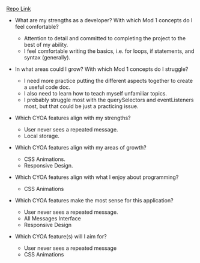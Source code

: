 
[Repo Link](https://github.com/gbarka2/self-care-center)

- What are my strengths as a developer? With which Mod 1 concepts do I feel comfortable?
  - Attention to detail and committed to completing the project to the best of my ability.
  - I feel comfortable writing the basics, i.e. for loops, if statements, and syntax (generally).

- In what areas could I grow? With which Mod 1 concepts do I struggle?
  - I need more practice putting the different aspects together to create a useful code doc.
  - I also need to learn how to teach myself unfamiliar topics.
  - I probably struggle most with the querySelectors and eventListeners most, but that could be just a practicing issue.

- Which CYOA features align with my strengths?
  - User never sees a repeated message.
  - Local storage.

- Which CYOA features align with my areas of growth?
  - CSS Animations.
  - Responsive Design.

- Which CYOA features align with what I enjoy about programming?
  - CSS Animations

- Which CYOA features make the most sense for this application?
  - User never sees a repeated message.
  - All Messages Interface
  - Responsive Design

- Which CYOA feature(s) will I aim for?
  - User never sees a repeated message
  - CSS Animations
